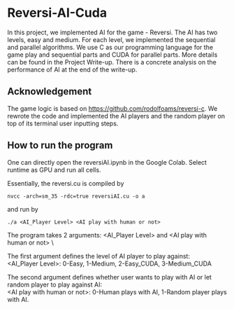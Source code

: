 # Reversi-AI-Cuda
In this project, we implemented AI for the game - Reversi. The AI has two levels, easy and medium. For each level, we implemented the sequential and parallel algorithms. We use C as our programming language for the game play and sequential parts and CUDA for parallel parts. More details can be found in the Project Write-up. There is a concrete analysis on the performance of AI at the end of the write-up.

## Acknowledgement
The game logic is based on https://github.com/rodolfoams/reversi-c. We rewrote the code and implemented the AI players and the random player on top of its terminal user inputting steps.

## How to run the program
One can directly open the reversiAI.ipynb in the Google Colab. Select runtime as GPU and run all cells. 

Essentially, the reversi.cu is compiled by 
```
nvcc -arch=sm_35 -rdc=true reversiAI.cu -o a
```

and run by 
```
./a <AI_Player Level> <AI play with human or not>
```

The program takes 2 arguments: <AI_Player Level> and \<AI play with human or not\> \

The first argument defines the level of AI player to play against: \
<AI_Player Level>: 0-Easy, 1-Medium, 2-Easy_CUDA, 3-Medium_CUDA

The second argument defines whether user wants to play with AI or let random player to play against AI: \
\<AI play with human or not\>: 0-Human plays with AI, 1-Random player plays with AI.
